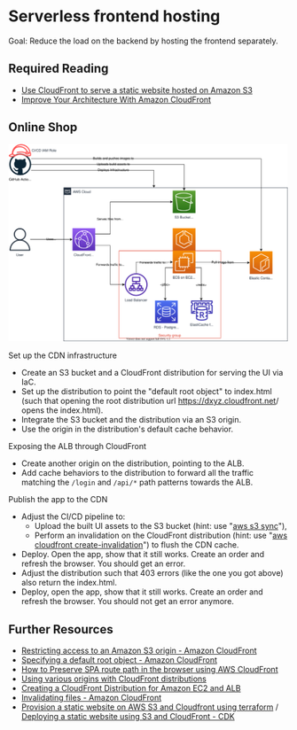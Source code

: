 # Serverless frontend hosting

Goal: Reduce the load on the backend by hosting the frontend separately.

## Required Reading

- [Use CloudFront to serve a static website hosted on Amazon S3](https://aws.amazon.com/premiumsupport/knowledge-center/cloudfront-serve-static-website/)
- [Improve Your Architecture With Amazon CloudFront](https://catalog.us-east-1.prod.workshops.aws/workshops/4557215e-2a5c-4522-a69b-8d058aba088c/en-US)

## Online Shop


![Application Diagram](./diagrams/400.drawio.svg)

Set up the CDN infrastructure
- Create an S3 bucket and a CloudFront distribution for serving the UI via IaC.
- Set up the distribution to point the "default root object" to index.html (such that opening the root distribution url <https://dxyz.cloudfront.net>/ opens the index.html).
- Integrate the S3 bucket and the distribution via an S3 origin. 
- Use the origin in the distribution's default cache behavior.

Exposing the ALB through CloudFront
- Create another origin on the distribution, pointing to the ALB.
- Add cache behaviors to the distribution to forward all the traffic matching the `/login` and `/api/*` path patterns towards the ALB.

Publish the app to the CDN
- Adjust the CI/CD pipeline to:
  - Upload the built UI assets to the S3 bucket (hint: use "[aws s3 sync](https://awscli.amazonaws.com/v2/documentation/api/latest/reference/s3/sync.html)"),
  - Perform an invalidation on the CloudFront distribution (hint: use "[aws cloudfront create-invalidation](https://awscli.amazonaws.com/v2/documentation/api/latest/reference/cloudfront/create-invalidation.html)") to flush the CDN cache.
- Deploy. Open the app, show that it still works. Create an order and refresh the browser. You should get an error.
- Adjust the distribution such that 403 errors (like the one you got above) also return the index.html. 
- Deploy, open the app, show that it still works. Create an order and refresh the browser. You should not get an error anymore.

## Further Resources

- [Restricting access to an Amazon S3 origin - Amazon CloudFront](https://docs.aws.amazon.com/AmazonCloudFront/latest/DeveloperGuide/private-content-restricting-access-to-s3.html)
- [Specifying a default root object - Amazon CloudFront](https://docs.aws.amazon.com/AmazonCloudFront/latest/DeveloperGuide/DefaultRootObject.html)
- [How to Preserve SPA route path in the browser using AWS CloudFront](https://dev.to/aws-builders/how-to-preserve-spa-route-path-in-the-browser-using-aws-cloudfront-oai)
- [Using various origins with CloudFront distributions](https://docs.aws.amazon.com/AmazonCloudFront/latest/DeveloperGuide/DownloadDistS3AndCustomOrigins.html#concept_elb_origin)
- [Creating a CloudFront Distribution for Amazon EC2 and ALB](https://www.stormit.cloud/blog/cloudfront-distribution-for-amazon-ec2-alb/)
- [Invalidating files - Amazon CloudFront](https://docs.aws.amazon.com/AmazonCloudFront/latest/DeveloperGuide/Invalidation.html)
- [Provision a static website on AWS S3 and Cloudfront using terraform](https://towardsaws.com/provision-a-static-website-on-aws-s3-and-cloudfront-using-terraform-d8004a8f629a) / [Deploying a static website using S3 and CloudFront - CDK](https://aws-cdk.com/deploying-a-static-website-using-s3-and-cloudfront)
